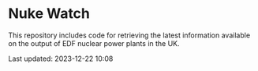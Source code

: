 # Nuke Watch

This repository includes code for retrieving the latest information available on the output of EDF nuclear power plants in the UK.

Last updated: 2023-12-22 10:08